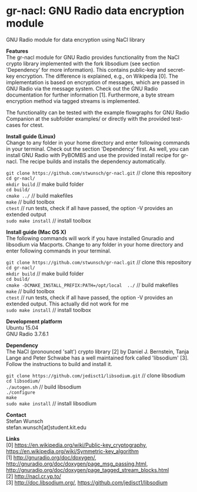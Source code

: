 gr-nacl: GNU Radio data encryption module
========
GNU Radio module for data encryption using NaCl library  

**Features**  
The gr-nacl module for GNU Radio provides functionality from the NaCl crypto library implemented with the fork libsodium (see section 'Dependency' for more information). This contains public-key and secret-key encryption. The difference is explained, e.g., on Wikipedia [0]. The implementation is based on encryption of messages, which are passed in GNU Radio via the message system. Check out the GNU Radio documentation for further information [1]. Furthermore, a byte stream encryption method via tagged streams is implemented.

The functionality can be tested with the example flowgraphs for GNU Radio Companion at the subfolder examples/ or directly with the provided test-cases for ctest.

**Install guide (Linux)**  
Change to any folder in your home directory and enter following commands in your terminal. Check out the section 'Dependency' first. As well, you can install GNU Radio with PyBOMBS and use the provided install recipe for gr-nacl. The recipe builds and installs the dependency automatically.

`git clone https://github.com/stwunsch/gr-nacl.git` // clone this repository  
`cd gr-nacl/`  
`mkdir build` // make build folder  
`cd build/`  
`cmake ../` // build makefiles  
`make` // build toolbox  
`ctest` // run tests, check if all have passed, the option -V provides an extended output  
`sudo make install` // install toolbox

**Install guide (Mac OS X)**  
The following commands will work if you have installed Gnuradio and libsodium via Macports.
Change to any folder in your home directory and enter following commands in your terminal.

`git clone https://github.com/stwunsch/gr-nacl.git` // clone this repository  
`cd gr-nacl/`  
`mkdir build` // make build folder  
`cd build/`  
`cmake -DCMAKE_INSTALL_PREFIX:PATH=/opt/local  ../` // build makefiles  
`make` // build toolbox  
`ctest` // run tests, check if all have passed, the option -V provides an extended output. This actually did not work for me  
`sudo make install` // install toolbox

**Development platform**  
Ubuntu 15.04  
GNU Radio 3.7.6.1  

**Dependency**  
The NaCl (pronounced 'salt') crypto library [2] by Daniel J. Bernstein, Tanja Lange and Peter Schwabe has a well maintained fork called 'libsodium' [3]. Follow the instructions to build and install it.

`git clone https://github.com/jedisct1/libsodium.git` // clone libsodium  
`cd libsodium/`  
`./autogen.sh` // build libsodium  
`./configure`  
`make`  
`sudo make install` // install libsodium

**Contact**  
Stefan Wunsch  
stefan.wunsch[at]student.kit.edu

**Links**  
[0] https://en.wikipedia.org/wiki/Public-key_cryptography, https://en.wikipedia.org/wiki/Symmetric-key_algorithm  
[1] http://gnuradio.org/doc/doxygen/, http://gnuradio.org/doc/doxygen/page_msg_passing.html, http://gnuradio.org/doc/doxygen/page_tagged_stream_blocks.html  
[2] http://nacl.cr.yp.to/  
[3] http://doc.libsodium.org/, https://github.com/jedisct1/libsodium
